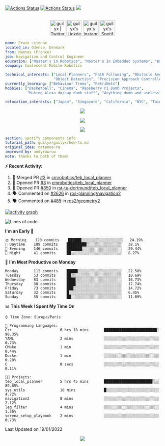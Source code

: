 [![Actions Status](https://github.com/guilyx/guilyx/workflows/wakatime-stats/badge.svg)](https://github.com/guilyx/guilyx/actions)
[![Actions Status](https://github.com/guilyx/guilyx/workflows/update-gh-activity/badge.svg)](https://github.com/guilyx/guilyx/actions)
![](https://visitor-badge.glitch.me/badge?page_id=guilyx.guilyx)

<p align="center">
<br/>
<a href="https://twitter.com/spida_rwin">
  <img alt="guilyx | Twitter" width="50px" src="https://user-images.githubusercontent.com/43545812/144034996-602b144a-16e1-41cc-99e7-c6040b20dcaf.png"/>
</a>
<a href="https://www.linkedin.com/in/erwinlejeune-lkn">
  <img alt="guilyx's LinkdeIN" width="50px" src="https://user-images.githubusercontent.com/43545812/144035037-0f415fc7-9f96-4517-a370-ccc6e78a714b.png" />
</a>
<a href="https://www.instagram.com/spid_erwin">
  <img alt="guilyx's Instagram" width="50px" src="https://user-images.githubusercontent.com/43545812/144035088-0dfb165f-8fe0-4d13-896c-876c29d2b128.png" />
</a>
<a href="https://open.spotify.com/user/11147618695?si=zZFn6uAGRLyoU02lsG50GA">
  <img alt="guilyx's Spotify" width="50px" src="https://user-images.githubusercontent.com/43545812/144035120-1ad5169b-91c7-4078-bef9-6a82c733f373.png" />
</a>
</p>

```yaml
name: Erwin Lejeune
located_in: Odense, Denmark
from: Nantes (France)
job: Navigation and Control Engineer
education: ["Master's in Robotics", "Master's in Embedded Systems", "Bachelor's in Electronics"]
company: Coalescent Mobile Robotics

technical_interests: ["Local Planners", "Path Following", "Obstacle Avoidance", 
                      "Object Detection", "Precision Approach Controllers", "SLAM"]
currently_learning: ["Behaviour Trees", "PetriNets"]
hobbies: ["Basketball", "Cinema", "Rapsberry Pi Dumb Projects",
          "Making Alexa do/say dumb stuff", "Anything dumb and useless"]

relocation_interests: ["Japan", "Singapore", "California", "NYC", "Taiwan"]
```

<p align="center">
  <img alig src="https://github-profile-trophy.vercel.app/?username=guilyx&column=6&rank=SSS,SS,S,AAA,AA,A,B,C" />
</p>

<p align="center">
  <a href="https://spotify-github-profile.vercel.app/api/view?uid=11147618695&redirect=true">
    <img src="https://spotify-github-profile.vercel.app/api/view?uid=11147618695&cover_image=true&theme=default&bar_color=e3e3e3&bar_color_cover=true">
  </a>
</p>

<p align="center">
  <img src="https://guilyx.vercel.app/api/top-played">
</p>
 
```yaml
section: spotify components info
tutorial_path: guilyx/guilyx/how-to.md
original_idea: natemoo-re
improved_by: andyruwruw
note: thanks to both of them!
```


**:zap: Recent Activity:**

<!--START_SECTION:activity-->
1. 🎉 Merged PR [#3](https://github.com/cmrobotics/teb_local_planner/pull/3) in [cmrobotics/teb_local_planner](https://github.com/cmrobotics/teb_local_planner)
2. 💪 Opened PR [#3](https://github.com/cmrobotics/teb_local_planner/pull/3) in [cmrobotics/teb_local_planner](https://github.com/cmrobotics/teb_local_planner)
3. 💪 Opened PR [#350](https://github.com/rst-tu-dortmund/teb_local_planner/pull/350) in [rst-tu-dortmund/teb_local_planner](https://github.com/rst-tu-dortmund/teb_local_planner)
4. 🗣 Commented on [#2626](https://github.com/ros-planning/navigation2/issues/2626) in [ros-planning/navigation2](https://github.com/ros-planning/navigation2)
5. 🗣 Commented on [#485](https://github.com/ros2/geometry2/issues/485) in [ros2/geometry2](https://github.com/ros2/geometry2)
<!--END_SECTION:activity-->

[![activity graph](https://activity-graph.herokuapp.com/graph?username=guilyx&custom_title=Erwin's%20activity%20graph&theme=github-light&hide_border=true)](https://github.com/ashutosh00710/github-readme-activity-graph)

<!--START_SECTION:waka-->
![Lines of code](https://img.shields.io/badge/From%20Hello%20World%20I%27ve%20Written-295%20Thousand%20lines%20of%20code-blue)

**I'm an Early 🐤** 

```text
🌞 Morning    120 commits    ██████░░░░░░░░░░░░░░░░░░░   24.19% 
🌆 Daytime    189 commits    █████████░░░░░░░░░░░░░░░░   38.1% 
🌃 Evening    146 commits    ███████░░░░░░░░░░░░░░░░░░   29.44% 
🌙 Night      41 commits     ██░░░░░░░░░░░░░░░░░░░░░░░   8.27%

```
📅 **I'm Most Productive on Monday** 

```text
Monday       112 commits    █████░░░░░░░░░░░░░░░░░░░░   22.58% 
Tuesday      53 commits     ██░░░░░░░░░░░░░░░░░░░░░░░   10.69% 
Wednesday    83 commits     ████░░░░░░░░░░░░░░░░░░░░░   16.73% 
Thursday     88 commits     ████░░░░░░░░░░░░░░░░░░░░░   17.74% 
Friday       73 commits     ███░░░░░░░░░░░░░░░░░░░░░░   14.72% 
Saturday     32 commits     █░░░░░░░░░░░░░░░░░░░░░░░░   6.45% 
Sunday       55 commits     ██░░░░░░░░░░░░░░░░░░░░░░░   11.09%

```


📊 **This Week I Spent My Time On** 

```text
⌚︎ Time Zone: Europe/Paris

💬 Programming Languages: 
C++                      6 hrs 18 mins       ████████████████████████░   98.35% 
YAML                     2 mins              ░░░░░░░░░░░░░░░░░░░░░░░░░   0.73% 
CMake                    1 min               ░░░░░░░░░░░░░░░░░░░░░░░░░   0.44% 
Docker                   1 min               ░░░░░░░░░░░░░░░░░░░░░░░░░   0.28% 
C                        0 secs              ░░░░░░░░░░░░░░░░░░░░░░░░░   0.11%

🐱‍💻 Projects: 
teb_local_planner        5 hrs 45 mins       ██████████████████████░░░   89.65% 
sys_utils                18 mins             █░░░░░░░░░░░░░░░░░░░░░░░░   4.72% 
navigation2              8 mins              ░░░░░░░░░░░░░░░░░░░░░░░░░   2.12% 
leg_filter               4 mins              ░░░░░░░░░░░░░░░░░░░░░░░░░   1.26% 
serena_setup_playbook    2 mins              ░░░░░░░░░░░░░░░░░░░░░░░░░   0.73%

```


 Last Updated on 19/01/2022
<!--END_SECTION:waka-->

<p align="center">
  <img src="https://capsule-render.vercel.app/api?type=waving&color=gradient&height=60&section=footer"/>
</p>
